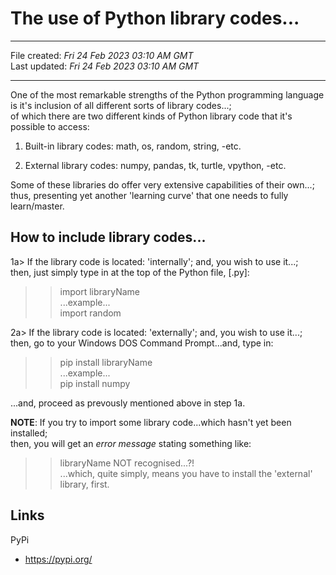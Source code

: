 # The use of Python library codes...

-----

File created: *Fri 24 Feb 2023 03:10 AM GMT*   
Last updated: *Fri 24 Feb 2023 03:10 AM GMT*    

-----

One of the most remarkable strengths of the Python programming language     
is it's inclusion of all different sorts of library codes...;       
of which there are two different kinds of Python library code that it's possible to access:  

1. Built-in library codes: math, os, random, string, -etc. 

2. External library codes: numpy, pandas, tk, turtle, vpython, -etc.

Some of these libraries do offer very extensive capabilities of their own...;   
thus, presenting yet another 'learning curve' that one needs to fully learn/master.  

## How to include library codes...  

1a> If the library code is located: 'internally'; and, you wish to use it...;   
then, just simply type in at the top of the Python file, [.py]:        

>> import libraryName    
...example...  
>> import random  

2a> If the library code is located: 'externally'; and, you wish to use it...;  
then, go to your Windows DOS Command Prompt...and, type in:  

>> pip install libraryName  
...example...  
>> pip install numpy  

...and, proceed as prevously mentioned above in step 1a.  

**NOTE**: If you try to import some library code...which hasn't yet been installed;     
then, you will get an *error message* stating something like:     
>> libraryName NOT recognised...?!  
...which, quite simply, means you have to install the 'external' library, first.  

## Links

PyPi    
- https://pypi.org/
